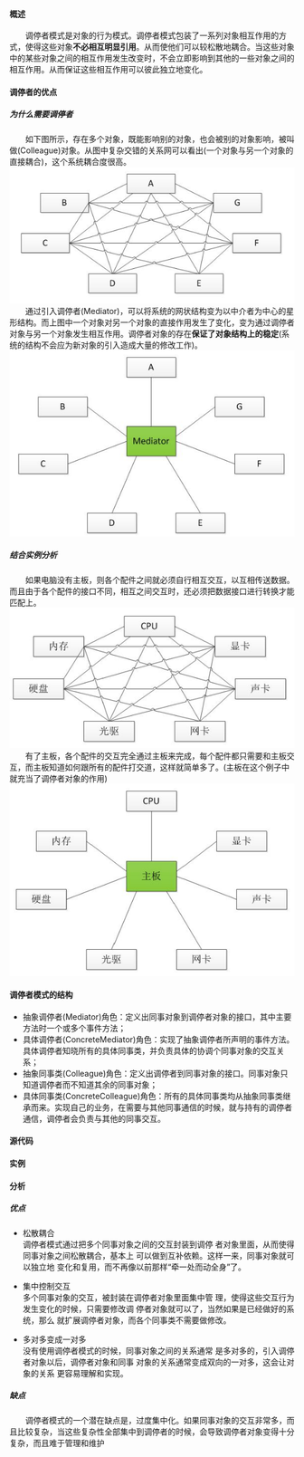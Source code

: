 #### 概述
&emsp;&emsp;调停者模式是对象的行为模式。调停者模式包装了一系列对象相互作用的方式，使得这些对象**不必相互明显引用**。从而使他们可以较松散地耦合。当这些对象中的某些对象之间的相互作用发生改变时，不会立即影响到其他的一些对象之间的相互作用。从而保证这些相互作用可以彼此独立地变化。

#### 调停者的优点
##### 为什么需要调停者
&emsp;&emsp;如下图所示，存在多个对象，既能影响别的对象，也会被别的对象影响，被叫做(Colleague)对象。从图中复杂交错的关系网可以看出(一个对象与另一个对象的直接耦合)，这个系统耦合度很高。
![image](https://github.com/wooyeeyii/UsefulImage/blob/master/youdao/design%20pattern/mediator1.jpg?raw=true)
&emsp;&emsp;通过引入调停者(Mediator)，可以将系统的网状结构变为以中介者为中心的星形结构。而上图中一个对象对另一个对象的直接作用发生了变化，变为通过调停者对象与另一个对象发生相互作用。调停者对象的存在**保证了对象结构上的稳定**(系统的结构不会应为新对象的引入造成大量的修改工作)。
![image](https://github.com/wooyeeyii/UsefulImage/blob/master/youdao/design%20pattern/mediator2.jpg?raw=true)
##### 结合实例分析
&emsp;&emsp;如果电脑没有主板，则各个配件之间就必须自行相互交互，以互相传送数据。而且由于各个配件的接口不同，相互之间交互时，还必须把数据接口进行转换才能匹配上。
![image](https://github.com/wooyeeyii/UsefulImage/blob/master/youdao/design%20pattern/mediator3.jpg?raw=true)
&emsp;&emsp;有了主板，各个配件的交互完全通过主板来完成，每个配件都只需要和主板交互，而主板知道如何跟所有的配件打交道，这样就简单多了。(主板在这个例子中就充当了调停者对象的作用)
![image](https://github.com/wooyeeyii/UsefulImage/blob/master/youdao/design%20pattern/mediator4.jpg?raw=true)

#### 调停者模式的结构
- 抽象调停者(Mediator)角色：定义出同事对象到调停者对象的接口，其中主要方法时一个或多个事件方法；
- 具体调停者(ConcreteMediator)角色：实现了抽象调停者所声明的事件方法。具体调停者知晓所有的具体同事类，并负责具体的协调个同事对象的交互关系；
- 抽象同事类(Colleague)角色：定义出调停者到同事对象的接口。同事对象只知道调停者而不知道其余的同事对象；
- 具体同事类(ConcreteColleague)角色：所有的具体同事类均从抽象同事类继承而来。实现自己的业务，在需要与其他同事通信的时候，就与持有的调停者通信，调停者会负责与其他的同事交互。

#### 源代码


#### 实例


#### 分析
##### 优点
- 松散耦合  
    调停者模式通过把多个同事对象之间的交互封装到调停    者对象里面，从而使得同事对象之间松散耦合，基本上    可以做到互补依赖。这样一来，同事对象就可以独立地    变化和复用，而不再像以前那样“牵一处而动全身”了。

- 集中控制交互  
    多个同事对象的交互，被封装在调停者对象里面集中管    理，使得这些交互行为发生变化的时候，只需要修改调    停者对象就可以了，当然如果是已经做好的系统，那么    就扩展调停者对象，而各个同事类不需要做修改。

- 多对多变成一对多  
    没有使用调停者模式的时候，同事对象之间的关系通常    是多对多的，引入调停者对象以后，调停者对象和同事    对象的关系通常变成双向的一对多，这会让对象的关系    更容易理解和实现。

##### 缺点
&emsp;&emsp;调停者模式的一个潜在缺点是，过度集中化。如果同事对象的交互非常多，而且比较复杂，当这些复杂性全部集中到调停者的时候，会导致调停者对象变得十分复杂，而且难于管理和维护
